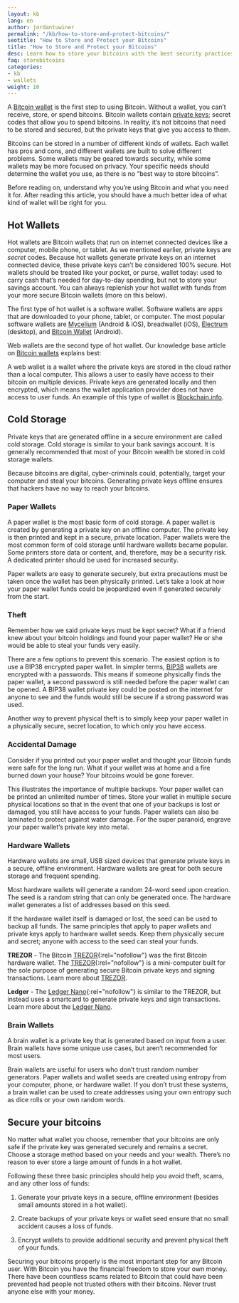 ```yaml
---
layout: kb
lang: en
author: jordantuwiner
permalink: "/kb/how-to-store-and-protect-bitcoins/"
seotitle: "How to Store and Protect your Bitcoins"
title: "How to Store and Protect your Bitcoins"
desc: Learn how to store your bitcoins with the best security practices in order to protect them from scammers and hackers.  
faq: storebitcoins
categories: 
- kb
- wallets
weight: 10
---
```

A [Bitcoin wallet](/kb/what-is-a-bitcoin-wallet/) is the first step to using Bitcoin. Without a wallet, you can’t receive, store, or spend bitcoins. Bitcoin wallets contain [private keys](/kb/what-is-a-bitcoin-private-key/); secret codes that allow you to spend bitcoins. In reality, it’s not bitcoins that need to be stored and secured, but the private keys that give you access to them.

Bitcoins can be stored in a number of different kinds of wallets. Each wallet has pros and cons, and different wallets are built to solve different problems. Some wallets may be geared towards security, while some wallets may be more focused on privacy. Your specific needs should determine the wallet you use, as there is no “best way to store bitcoins”.

Before reading on, understand why you’re using Bitcoin and what you need it for. After reading this article, you should have a much better idea of what kind of wallet will be right for you.

## Hot Wallets

Hot wallets are Bitcoin wallets that run on internet connected devices like a computer, mobile phone, or tablet. As we mentioned earlier, private keys are _secret_ codes. Because hot wallets generate private keys on an internet connected device, these private keys can’t be considered 100% secure. Hot wallets should be treated like your pocket, or purse, wallet today: used to carry cash that’s needed for day-to-day spending, but not to store your savings account. You can always replenish your hot wallet with funds from your more secure Bitcoin wallets (more on this below). 

The first type of hot wallet is a software wallet. Software wallets are apps that are downloaded to your phone, tablet, or computer. The most popular software wallets are [Mycelium](/wallets/mycelium/) (Android & iOS), breadwallet (iOS), [Electrum](/wallets/electrum/) (desktop), and [Bitcoin Wallet](/wallets/bitcoin-wallet/) (Android).

Web wallets are the second type of hot wallet. Our knowledge base article on [Bitcoin wallets](/kb/what-is-a-bitcoin-wallet/) explains best:  

A web wallet is a wallet where the private keys are stored in the cloud rather than a local computer. This allows a user to easily have access to their bitcoin on multiple devices. Private keys are generated locally and then encrypted, which means the wallet application provider does not have access to user funds. An example of this type of wallet is [Blockchain.info](/wallets/blockchain-info/).  

## Cold Storage

Private keys that are generated offline in a secure environment are called cold storage. Cold storage is similar to your bank savings account. It is generally recommended that most of your Bitcoin wealth be stored in cold storage wallets. 

Because bitcoins are digital, cyber-criminals could, potentially, target your computer and steal your bitcoins. Generating private keys offline ensures that hackers have no way to reach your bitcoins. 


### Paper Wallets   
A paper wallet is the most basic form of cold storage. A paper wallet is created by generating a private key on an offline computer. The private key is then printed and kept in a secure, private location. Paper wallets were the most common form of cold storage until hardware wallets became popular. Some printers store data or content, and, therefore, may be a security risk. A dedicated printer should be used for increased security.

Paper wallets are easy to generate securely, but extra precautions must be taken once the wallet has been physically printed. Let’s take a look at how your paper wallet funds could be jeopardized even if generated securely from the start.

### Theft

Remember how we said private keys must be kept secret? What if a friend knew about your bitcoin holdings and found your paper wallet? He or she would be able to steal your funds very easily.  

There are a few options to prevent this scenario. The easiest option is to use a BIP38 encrypted paper wallet. In simpler terms, [BIP38](https://bitcoinpaperwallet.com/bip38-password-encrypted-wallets/) wallets are encrypted with a passwords. This means if someone physically finds the paper wallet, a second password is still needed before the paper wallet can be opened. A BIP38 wallet private key could be posted on the internet for anyone to see and the funds would still be secure if a strong password was used.  

Another way to prevent physical theft is to simply keep your paper wallet in a physically secure, secret location, to which only you have access.

### Accidental Damage  
Consider if you printed out your paper wallet and thought your Bitcoin funds were safe for the long run. What if your wallet was at home and a fire burned down your house? Your bitcoins would be gone forever.  

This illustrates the importance of multiple backups. Your paper wallet can be printed an unlimited number of times. Store your wallet in multiple secure physical locations so that in the event that one of your backups is lost or damaged, you still have access to your funds. Paper wallets can also be laminated to protect against water damage. For the super paranoid, engrave your paper wallet’s private key into metal.

### Hardware Wallets

Hardware wallets are small, USB sized devices that generate private keys in a secure, offline environment. Hardware wallets are great for both secure storage and frequent spending.  

Most hardware wallets will generate a random 24-word seed upon creation. The seed is a random string that can only be generated once. The hardware wallet generates a list of addresses based on this seed.

If the hardware wallet itself is damaged or lost, the seed can be used to backup all funds. The same principles that apply to paper wallets and private keys apply to hardware wallet seeds. Keep them physically secure and secret; anyone with access to the seed can steal your funds.

**TREZOR** - The Bitcoin [TREZOR](http://buybitcoinww.co/TREZOR_Wallet){:rel="nofollow"} was the first Bitcoin hardware wallet. The [TREZOR](http://buybitcoinww.co/TREZOR_Wallet){:rel="nofollow"} is a mini-computer built for the sole purpose of generating secure Bitcoin private keys and signing transactions. Learn more about [TREZOR](/wallets/trezor/). 

**Ledger** - The [Ledger Nano](http://buybitcoinww.co/Ledger_Wallet){:rel="nofollow"} is similar to the TREZOR, but instead uses a smartcard to generate private keys and sign transactions. Learn more about the [Ledger Nano](/wallets/ledger-nano/).

### Brain Wallets

A brain wallet is a private key that is generated based on input from a user. Brain wallets have some unique use cases, but aren’t recommended for most users.  

Brain wallets are useful for users who don’t trust random number generators. Paper wallets and wallet seeds are created using entropy from your computer, phone, or hardware wallet. If you don’t trust these systems, a brain wallet can be used to create addresses using your own entropy such as dice rolls or your own random words.

## Secure your bitcoins

No matter what wallet you choose, remember that your bitcoins are only safe if the private key was generated securely and remains a secret. Choose a storage method based on your needs and your wealth. There’s no reason to ever store a large amount of funds in a hot wallet.

Following these three basic principles should help you avoid theft, scams, and any other loss of funds:

1) Generate your private keys in a secure, offline environment (besides small amounts stored in a hot wallet).

2) Create backups of your private keys or wallet seed ensure that no small accident causes a loss of funds.

3) Encrypt wallets to provide additional security and prevent physical theft of your funds.

Securing your bitcoins properly is the most important step for any Bitcoin user. With Bitcoin you have the financial freedom to store your own money. There have been countless scams related to Bitcoin that could have been prevented had people not trusted others with their bitcoins. Never trust anyone else with your money.